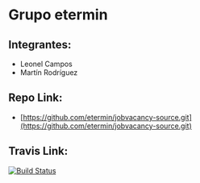 # Grupo etermin

## Integrantes:

* Leonel Campos
* Martín Rodríguez

## Repo Link:

* [https://github.com/etermin/jobvacancy-source.git](https://github.com/etermin/jobvacancy-source.git)

## Travis Link:

[![Build Status](https://travis-ci.org/etermin/jobvacancy-source.svg)](https://travis-ci.org/etermin/jobvacancy-source)
